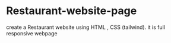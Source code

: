 # Restaurant-website-page
create a Restaurant website using HTML , CSS (tailwind). it is full responsive webpage

